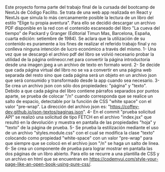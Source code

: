 Este proyecto forma parte del trabajo final de la cursada del bootcamp de NextJs de Código Facilito.
Se trata de una web app realizada en React y NextJs que simula lo más cercanamente posible la lectura de un libro del estilo "Elige tu propia aventura". Para ello se decidió descargar un archivo PDF disponible en la red con el contenido escaneado del libro "La cueva del tiempo" de Packard y Granger (Editorial Timun Mas, Barcelona, España, cuarta edición: setiembre de 1984). 
Se aclara que la utilización de su contenido es puramente a los fines de realizar el referido trabajo final y no conlleva ninguna intención de lucro económico a través del mismo.
1- Una vez que se descargó el archivo pdf del libro se volvió necesario probar la utilidad de la página onlineocr.net para convertir la página introductoria desde una imagen jpeg a un archivo de texto en formato word.
2- Se decide que cada página virtual del libro no se va a convertir en una página web separada del resto sino que cada página será un objeto en un archivo json que será consumido y transformado desde la app cuando sea necesario.
3- Se crea un archivo json con sólo dos propiedades: "página" y "texto". Debido a que cada página del libro contiene párrafos separados por puntos aparte, se prueba de colocar "/n" cuando corresponda que se realice un salto de espacio, detectable por la función de CSS "white space" con el valor "pre-wrap". La dirección del archivo json es: "https://coffey-dev.github.io/json-textos/paginas.json".
4- En el commit "prueba solicitud API" se realizó una solicitud de tipo FETCH en el archivo "index.jsx" que resultó en la devolución y muestra en pantalla de las propiedades "hoja" y "texto" de la página de prueba.
5- Se prueba la estilización mediante el uso de un archivo "styles.module.css" con el cual se modifica la clase "texto" colocando como propiedad "white-space" con un valor "pre-wrap" para que siempre que se colocó en el archivo json "/n" se haga un salto de linea.
6- Se crea un componente de prueba para lograr mostrar en pantalla las dos páginas de un libro abierto. Para ello se recurre a una plantilla de CSS y un archivo en html que se encuentran en https://codemyui.com/style-your-page-like-an-open-book-using-pure-css/.
